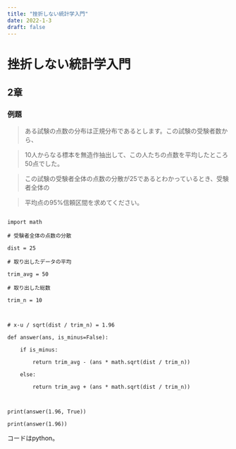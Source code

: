 ```yaml
---
title: "挫折しない統計学入門"
date: 2022-1-3
draft: false
---
```

# 挫折しない統計学入門



## 2章



### 例題



> ある試験の点数の分布は正規分布であるとします。この試験の受験者数から、

> 10人からなる標本を無造作抽出して、この人たちの点数を平均したところ50点でした。

> この試験の受験者全体の点数の分散が25であるとわかっているとき、受験者全体の

> 平均点の95%信頼区間を求めてください。



```

import math

# 受験者全体の点数の分散

dist = 25 

# 取り出したデータの平均

trim_avg = 50

# 取り出した総数

trim_n = 10 



# x-u / sqrt(dist / trim_n) = 1.96

def answer(ans, is_minus=False):

    if is_minus:

        return trim_avg - (ans * math.sqrt(dist / trim_n))

    else:

        return trim_avg + (ans * math.sqrt(dist / trim_n))



print(answer(1.96, True))

print(answer(1.96))

```



コードはpython。
